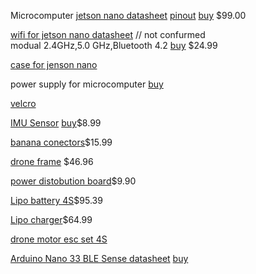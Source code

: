 Microcomputer [jetson nano datasheet](https://developer.download.nvidia.com/assets/embedded/secure/jetson/Nano/docs/JetsonNano_DataSheet_DS09366001v1.0.pdf?RTUM4ikem7d0bfnhbVHvezzQDI6y-9aEDO6H-2WBPL26JbUncNiWCtaMd5BgmN13yxLjTnRzSNmZGGKAOxh9XEsuZBH8DqvpTipxsLr7of_kXjoNp_VG9ifGqNo0-jMQUf09cHaif29mTO6u3qLPsvxYzaczzoRkWBIvKb4l0YRrE8pqlK7mDF67muVILw)
[pinout](https://developer.download.nvidia.com/assets/embedded/secure/jetson/Nano/docs/Jetson_Nano_Pin_and_Function_Names_Guide_AN_DA-10193-001_v1.0.pdf?xHVhzr_P7CYGkV-h3SGbhSvskR2QCbZPET0HmAuqUq0_ulL8_YCKiejI83d6Evrq9bhC-SKzS_pqBSgbmzlbd3A6Q0W6cgu5qqePPXY_Wja2igHXt6hszE7L1l3mVo5Oj_yenRb1yawy1U0sGoRRopx8TNtWRFNl_El0JgqwgonoqLpI_UpNDjg6VKvw8zP_-h9c91QFkJrvWu8ULKKF2DElv7JJC5Yo) 
[buy](https://www.amazon.com/gp/product/B084DSDDLT/ref=ppx_yo_dt_b_asin_title_o04_s01?ie=UTF8&psc=1) $99.00

[wifi for jetson nano datasheet](https://www.intel.com/content/dam/www/public/us/en/documents/product-briefs/dual-band-wireless-ac-8265-brief.pdf) // not confurmed  
modual 2.4GHz,5.0 GHz,Bluetooth 4.2
[buy](https://www.amazon.com/gp/product/B07SGDRG34/ref=ppx_od_dt_b_asin_title_s00?ie=UTF8&psc=1) $24.99

[case for jenson nano](https://www.amazon.com/gp/product/B07TH8NBWF/ref=ppx_yo_dt_b_asin_title_o06_s00?ie=UTF8&psc=1)

power supply for microcomputer [buy](https://www.amazon.com/gp/product/B01N4HYWAM/ref=ppx_yo_dt_b_asin_title_o04_s01?ie=UTF8&psc=1)

[velcro](https://www.amazon.com/gp/product/B085FSQZ3K/ref=ppx_yo_dt_b_asin_title_o00_s00?ie=UTF8&psc=1)

[IMU Sensor](https://3cfeqx1hf82y3xcoull08ihx-wpengine.netdna-ssl.com/wp-content/uploads/2015/02/PS-MPU-9250A-01-v1.1.pdf)
[buy](https://www.amazon.com/gp/product/B01I1J0Z7Y/ref=ppx_yo_dt_b_asin_title_o08_s00?ie=UTF8&psc=1)$8.99

[banana conectors](https://www.amazon.com/gp/product/B07TXD6CSF/ref=ppx_yo_dt_b_asin_title_o06_s00?ie=UTF8&psc=1)$15.99

[drone frame](https://www.amazon.com/gp/product/B01N0AX1MZ/ref=ppx_yo_dt_b_asin_title_o00_s00?ie=UTF8&psc=1) $46.96

[power distobution board](https://www.amazon.com/gp/product/B078JBT2HQ/ref=ppx_yo_dt_b_asin_title_o01_s01?ie=UTF8&psc=1)$9.90

[Lipo battery 4S](https://www.amazon.com/gp/product/B086GY391G/ref=ppx_yo_dt_b_asin_title_o09_s00?ie=UTF8&psc=1)$95.39

[Lipo charger](https://www.amazon.com/gp/product/B00466PKE0/ref=ppx_yo_dt_b_asin_title_o09_s00?ie=UTF8&psc=1)$64.99

[drone motor esc set 4S](https://store-en.tmotor.com/goods.php?id=726)

[Arduino Nano 33 BLE Sense datasheet](https://store.arduino.cc/usa/nano-33-ble-sense-with-headers?queryID=undefined)
[buy](https://www.amazon.com/gp/product/B07WXKDVTL/ref=ppx_yo_dt_b_asin_title_o00_s01?ie=UTF8&psc=1)














